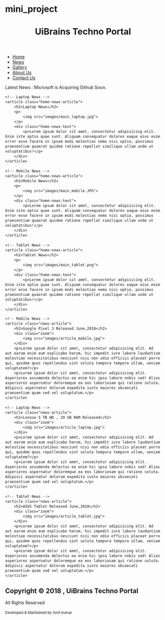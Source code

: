 # mini_project
<!DOCTYPE html>
<html lang="en">
<head>
    <meta charset="UTF-8">
    <title>UiBrains Techno Portal</title>
    <link rel="stylesheet" href="https://maxcdn.bootstrapcdn.com/font-awesome/4.7.0/css/font-awesome.min.css">
    <link rel="stylesheet" href="../bootstrap/css/font-awesome.min.css">
    <link rel="stylesheet" href="styles.css">
</head>
<body>

<!-- Main Header -->
<header class="main-header">
    <h1>UiBrains Techno Portal</h1>
</header>

<!-- Main Navigation -->
<nav class="main-nav">
    <ul>
        <li>
            <a href="27_CSS_Mini_Project.html" class="active">
                <i class="fa fa-home"></i> Home</a>
        </li>
        <li>
            <a href="news.html">
                <i class="fa fa-newspaper-o"></i> News</a>
        </li>
        <li>
            <a href="gallery.html">
                <i class="fa fa-image"></i> Gallery</a>
        </li>
        <li>
            <a href="about.html">
                <i class="fa fa-address-book"></i> About Us</a>
        </li>
        <li>
            <a href="contact.html">
                <i class="fa fa-envelope"></i> Contact Us</a>
        </li>
    </ul>
</nav>

<!-- Latest News -->
<section class="latest-news">
    <p>Latest News : Microsoft is Acquiring Github Soon.</p>
</section>

<!-- Home News Section -->
<section class="home-news-section">

    <!-- Laptop News -->
    <article class="home-news-article">
        <h2>Laptop News</h2>
        <p>
            <img src="images/main_laptop.jpg">
        </p>
        <div class="home-news-text">
            <p>Lorem ipsum dolor sit amet, consectetur adipisicing elit. Enim iste optio quae sunt. Aliquam consequatur dolores eaque eius enim error esse facere in ipsam modi molestias nemo nisi optio, possimus praesentium quaerat quidem ratione repellat similique ullam unde ut voluptatibus!</p>
        </div>
    </article>

    <!-- Mobile News -->
    <article class="home-news-article">
        <h2>Mobile News</h2>
        <p>
            <img src="images/main_mobile.JPG">
        </p>
        <div class="home-news-text">
            <p>Lorem ipsum dolor sit amet, consectetur adipisicing elit. Enim iste optio quae sunt. Aliquam consequatur dolores eaque eius enim error esse facere in ipsam modi molestias nemo nisi optio, possimus praesentium quaerat quidem ratione repellat similique ullam unde ut voluptatibus!</p>
        </div>
    </article>

    <!-- Tablet News -->
    <article class="home-news-article">
        <h2>Tablet News</h2>
        <p>
            <img src="images/main_tablet.png">
        </p>
        <div class="home-news-text">
            <p>Lorem ipsum dolor sit amet, consectetur adipisicing elit. Enim iste optio quae sunt. Aliquam consequatur dolores eaque eius enim error esse facere in ipsam modi molestias nemo nisi optio, possimus praesentium quaerat quidem ratione repellat similique ullam unde ut voluptatibus!</p>
        </div>
    </article>
</section>

<!-- Break -->
<div class="break"></div>

<!-- News Section -->
<section class="news-section">

    <!-- Mobile News -->
    <article class="news-article">
        <h2>Google Pixel 3 Released June,2018</h2>
        <div class="zoom">
            <img src="images/article_mobile.jpg">
        </div>
        <p>Lorem ipsum dolor sit amet, consectetur adipisicing elit. Ad aut earum enim eum explicabo harum, hic impedit iure labore laudantium molestiae necessitatibus nesciunt nisi non odio officiis placeat porro qui, quidem quos repellendus sint soluta tempora tempore ullam, veniam voluptatem?</p>
        <p>Lorem ipsum dolor sit amet, consectetur adipisicing elit. Asperiores assumenda delectus ea enim hic ipsa labore nobis sed! Alias asperiores aspernatur doloremque ea eos laboriosam qui ratione soluta. Adipisci aspernatur dolorum expedita iusto maiores obcaecati praesentium quam sed vel voluptatum.</p>
    </article>

    <!-- Laptop News -->
    <article class="news-article">
        <h2>Lenovo 5 TB HD , 20 GB RAM Released</h2>
        <div class="zoom">
            <img src="images/article_laptop.jpg">
        </div>
        <p>Lorem ipsum dolor sit amet, consectetur adipisicing elit. Ad aut earum enim eum explicabo harum, hic impedit iure labore laudantium molestiae necessitatibus nesciunt nisi non odio officiis placeat porro qui, quidem quos repellendus sint soluta tempora tempore ullam, veniam voluptatem?</p>
        <p>Lorem ipsum dolor sit amet, consectetur adipisicing elit. Asperiores assumenda delectus ea enim hic ipsa labore nobis sed! Alias asperiores aspernatur doloremque ea eos laboriosam qui ratione soluta. Adipisci aspernatur dolorum expedita iusto maiores obcaecati praesentium quam sed vel voluptatum.</p>
    </article>

    <!-- Tablet News -->
    <article class="news-article">
        <h2>ASUS Tablet Released June,2018</h2>
        <div class="zoom">
            <img src="images/article_tablet.jpg">
        </div>
        <p>Lorem ipsum dolor sit amet, consectetur adipisicing elit. Ad aut earum enim eum explicabo harum, hic impedit iure labore laudantium molestiae necessitatibus nesciunt nisi non odio officiis placeat porro qui, quidem quos repellendus sint soluta tempora tempore ullam, veniam voluptatem?</p>
        <p>Lorem ipsum dolor sit amet, consectetur adipisicing elit. Asperiores assumenda delectus ea enim hic ipsa labore nobis sed! Alias asperiores aspernatur doloremque ea eos laboriosam qui ratione soluta. Adipisci aspernatur dolorum expedita iusto maiores obcaecati praesentium quam sed vel voluptatum.</p>
    </article>


</section>

<!-- Main Footer -->
<footer class="main-footer">
    <h2>Copyright &copy; 2018 , UiBrains Techno Portal</h2>
    <p>All Rights Reserved</p>
    <small>Developed & Maintained by Amit kumar</small>
</footer>

</body>
</html>
